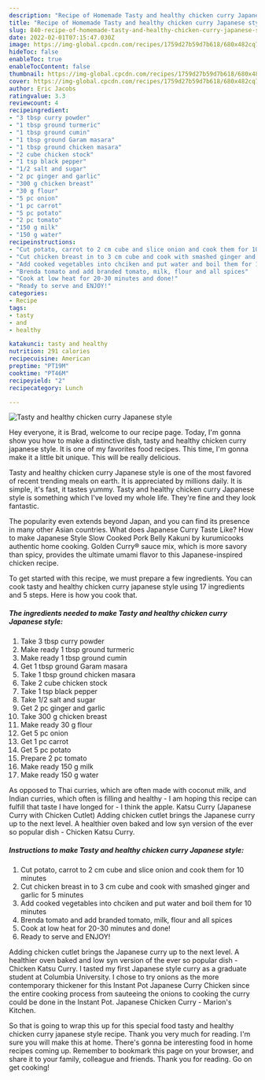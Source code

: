 ```yaml
---
description: "Recipe of Homemade Tasty and healthy chicken curry Japanese style"
title: "Recipe of Homemade Tasty and healthy chicken curry Japanese style"
slug: 840-recipe-of-homemade-tasty-and-healthy-chicken-curry-japanese-style
date: 2022-02-01T07:15:47.030Z
image: https://img-global.cpcdn.com/recipes/1759d27b59d7b618/680x482cq70/tasty-and-healthy-chicken-curry-japanese-style-recipe-main-photo.jpg
hideToc: false
enableToc: true
enableTocContent: false
thumbnail: https://img-global.cpcdn.com/recipes/1759d27b59d7b618/680x482cq70/tasty-and-healthy-chicken-curry-japanese-style-recipe-main-photo.jpg
cover: https://img-global.cpcdn.com/recipes/1759d27b59d7b618/680x482cq70/tasty-and-healthy-chicken-curry-japanese-style-recipe-main-photo.jpg
author: Eric Jacobs
ratingvalue: 3.3
reviewcount: 4
recipeingredient:
- "3 tbsp curry powder"
- "1 tbsp ground turmeric"
- "1 tbsp ground cumin"
- "1 tbsp ground Garam masara"
- "1 tbsp ground chicken masara"
- "2 cube chicken stock"
- "1 tsp black pepper"
- "1/2 salt and sugar"
- "2 pc ginger and garlic"
- "300 g chicken breast"
- "30 g flour"
- "5 pc onion"
- "1 pc carrot"
- "5 pc potato"
- "2 pc tomato"
- "150 g milk"
- "150 g water"
recipeinstructions:
- "Cut potato, carrot to 2 cm cube and slice onion and cook them for 10 minutes"
- "Cut chicken breast in to 3 cm cube and cook with smashed ginger and garlic for 5 minutes"
- "Add cooked vegetables into chciken and put water and boil them for 10 minutes"
- "Brenda tomato and add branded tomato, milk, flour and all spices"
- "Cook at low heat for 20-30 minutes and done!"
- "Ready to serve and ENJOY!"
categories:
- Recipe
tags:
- tasty
- and
- healthy

katakunci: tasty and healthy 
nutrition: 291 calories
recipecuisine: American
preptime: "PT19M"
cooktime: "PT46M"
recipeyield: "2"
recipecategory: Lunch

---
```



![Tasty and healthy chicken curry Japanese style](https://img-global.cpcdn.com/recipes/1759d27b59d7b618/680x482cq70/tasty-and-healthy-chicken-curry-japanese-style-recipe-main-photo.jpg)

Hey everyone, it is Brad, welcome to our recipe page. Today, I'm gonna show you how to make a distinctive dish, tasty and healthy chicken curry japanese style. It is one of my favorites food recipes. This time, I'm gonna make it a little bit unique. This will be really delicious.

Tasty and healthy chicken curry Japanese style is one of the most favored of recent trending meals on earth. It is appreciated by millions daily. It is simple, it's fast, it tastes yummy. Tasty and healthy chicken curry Japanese style is something which I've loved my whole life. They're fine and they look fantastic.

The popularity even extends beyond Japan, and you can find its presence in many other Asian countries. What does Japanese Curry Taste Like? How to make Japanese Style Slow Cooked Pork Belly Kakuni by kurumicooks authentic home cooking. Golden Curry® sauce mix, which is more savory than spicy, provides the ultimate umami flavor to this Japanese-inspired chicken recipe.


To get started with this recipe, we must prepare a few ingredients. You can cook tasty and healthy chicken curry japanese style using 17 ingredients and 5 steps. Here is how you cook that.

<!--inarticleads1-->

##### The ingredients needed to make Tasty and healthy chicken curry Japanese style:

1. Take 3 tbsp curry powder
1. Make ready 1 tbsp ground turmeric
1. Make ready 1 tbsp ground cumin
1. Get 1 tbsp ground Garam masara
1. Take 1 tbsp ground chicken masara
1. Take 2 cube chicken stock
1. Take 1 tsp black pepper
1. Take 1/2 salt and sugar
1. Get 2 pc ginger and garlic
1. Take 300 g chicken breast
1. Make ready 30 g flour
1. Get 5 pc onion
1. Get 1 pc carrot
1. Get 5 pc potato
1. Prepare 2 pc tomato
1. Make ready 150 g milk
1. Make ready 150 g water


As opposed to Thai curries, which are often made with coconut milk, and Indian curries, which often is filling and healthy - I am hoping this recipe can fulfill that taste I have longed for - I think the apple. Katsu Curry (Japanese Curry with Chicken Cutlet) Adding chicken cutlet brings the Japanese curry up to the next level. A healthier oven baked and low syn version of the ever so popular dish - Chicken Katsu Curry. 

<!--inarticleads2-->

##### Instructions to make Tasty and healthy chicken curry Japanese style:

1. Cut potato, carrot to 2 cm cube and slice onion and cook them for 10 minutes
1. Cut chicken breast in to 3 cm cube and cook with smashed ginger and garlic for 5 minutes
1. Add cooked vegetables into chciken and put water and boil them for 10 minutes
1. Brenda tomato and add branded tomato, milk, flour and all spices
1. Cook at low heat for 20-30 minutes and done!
1. Ready to serve and ENJOY!

Adding chicken cutlet brings the Japanese curry up to the next level. A healthier oven baked and low syn version of the ever so popular dish - Chicken Katsu Curry. I tasted my first Japanese style curry as a graduate student at Columbia University. I chose to try onions as the more contemporary thickener for this Instant Pot Japanese Curry Chicken since the entire cooking process from sauteeing the onions to cooking the curry could be done in the Instant Pot. Japanese Chicken Curry - Marion&#39;s Kitchen. 

So that is going to wrap this up for this special food tasty and healthy chicken curry japanese style recipe. Thank you very much for reading. I'm sure you will make this at home. There's gonna be interesting food in home recipes coming up. Remember to bookmark this page on your browser, and share it to your family, colleague and friends. Thank you for reading. Go on get cooking!
